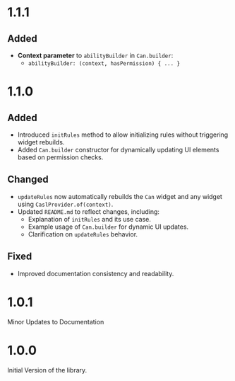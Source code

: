 # 1.1.1

## Added
- **Context parameter** to `abilityBuilder` in `Can.builder`:
    - `abilityBuilder: (context, hasPermission) { ... }`
  
# 1.1.0

## Added
- Introduced `initRules` method to allow initializing rules without triggering widget rebuilds.
- Added `Can.builder` constructor for dynamically updating UI elements based on permission checks.

## Changed
- `updateRules` now automatically rebuilds the `Can` widget and any widget using `CaslProvider.of(context)`.
- Updated `README.md` to reflect changes, including:
    - Explanation of `initRules` and its use case.
    - Example usage of `Can.builder` for dynamic UI updates.
    - Clarification on `updateRules` behavior.

## Fixed
- Improved documentation consistency and readability.

# 1.0.1

Minor Updates to Documentation

# 1.0.0

Initial Version of the library.